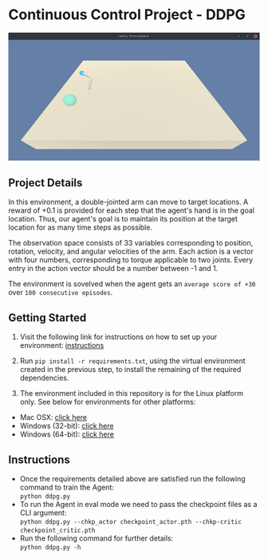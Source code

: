 # Continuous Control Project - DDPG

![env_1](images/env_1.png)

## Project Details

In this environment, a double-jointed arm can move to target locations. A reward of +0.1 is provided for each step that the agent's hand is in the goal location. Thus, our agent's goal is to maintain its position at the target location for as many time steps as possible.

The observation space consists of 33 variables corresponding to position, rotation, velocity, and angular velocities of the arm. Each action is a vector with four numbers, corresponding to torque applicable to two joints. Every entry in the action vector should be a number between -1 and 1.

The environment is sovelved when the agent gets an `average score of +30` over `100 consecutive episodes`.

## Getting Started

1. Visit the following link for instructions on how to set up your environment: [instructions](https://github.com/udacity/deep-reinforcement-learning#dependencies)
2. Run `pip install -r requirements.txt`, using the virtual environment created in the previous step, to install the remaining of the required dependencies.

3. The environment included in this repository is for the Linux platform only. See
below for environments for other platforms:
  * Mac OSX: [click here](https://s3-us-west-1.amazonaws.com/udacity-drlnd/P2/Reacher/one_agent/Reacher.app.zip)
  * Windows (32-bit): [click here](https://s3-us-west-1.amazonaws.com/udacity-drlnd/P2/Reacher/one_agent/Reacher_Windows_x86.zip)
  * Windows (64-bit): [click here](https://s3-us-west-1.amazonaws.com/udacity-drlnd/P2/Reacher/one_agent/Reacher_Windows_x86_64.zip)


## Instructions

- Once the requirements detailed above are satisfied run the following command to
train the Agent:\
`python ddpg.py`
- To run the Agent in eval mode we need to pass the checkpoint files as a CLI argument:\
`python ddpg.py --chkp_actor checkpoint_actor.pth --chkp-critic checkpoint_critic.pth`
- Run the following command for further details:\
`python ddpg.py -h`
